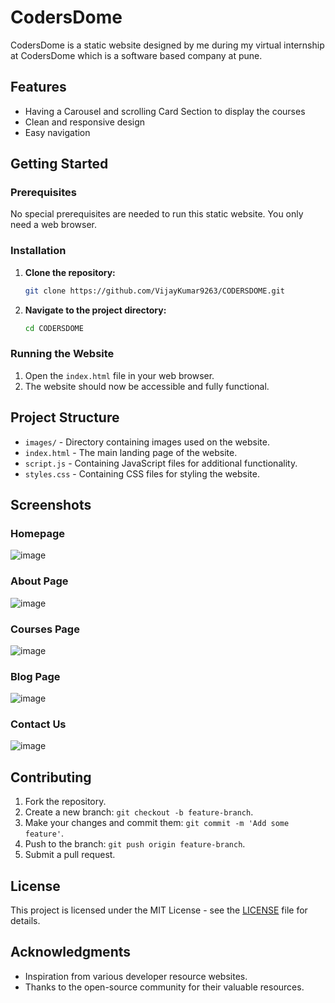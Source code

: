 # CodersDome

CodersDome is a static website designed by me during my virtual internship at CodersDome which is a software based company at pune.

## Features

- Having a Carousel and scrolling Card Section to display the courses
- Clean and responsive design
- Easy navigation

## Getting Started

### Prerequisites

No special prerequisites are needed to run this static website. You only need a web browser.

### Installation

1. **Clone the repository:**

    ```sh
    git clone https://github.com/VijayKumar9263/CODERSDOME.git
    ```

2. **Navigate to the project directory:**

    ```sh
    cd CODERSDOME
    ```

### Running the Website

1. Open the `index.html` file in your web browser.
2. The website should now be accessible and fully functional.

## Project Structure

- `images/` - Directory containing images used on the website.
- `index.html` - The main landing page of the website.
- `script.js` - Containing JavaScript files for additional functionality.
- `styles.css` - Containing CSS files for styling the website.

## Screenshots

### Homepage
![image](https://github.com/VijayKumar9263/CODERSDOME/assets/134833144/b99cb7ae-da5d-42aa-9fa6-b1f8ef3cf847)

### About Page
![image](https://github.com/VijayKumar9263/CODERSDOME/assets/134833144/f869ac0f-c7bb-4bf7-afca-76dfbca5c2f8)

### Courses Page
![image](https://github.com/VijayKumar9263/CODERSDOME/assets/134833144/16fe5792-c4a3-4796-b6dc-efefd8151ce3)

### Blog Page
![image](https://github.com/VijayKumar9263/CODERSDOME/assets/134833144/c57e090f-ca87-4e1f-b680-cfb6538e22d5)

### Contact Us
![image](https://github.com/VijayKumar9263/CODERSDOME/assets/134833144/b095df4f-fca1-4092-8314-55f47a5dcbf2)


## Contributing

1. Fork the repository.
2. Create a new branch: `git checkout -b feature-branch`.
3. Make your changes and commit them: `git commit -m 'Add some feature'`.
4. Push to the branch: `git push origin feature-branch`.
5. Submit a pull request.

## License

This project is licensed under the MIT License - see the [LICENSE](LICENSE) file for details.

## Acknowledgments

- Inspiration from various developer resource websites.
- Thanks to the open-source community for their valuable resources.

